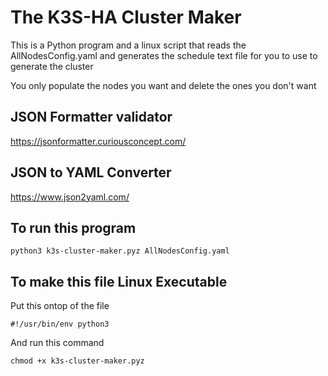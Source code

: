 # The K3S-HA Cluster Maker
This is a Python program and a linux script that reads the AllNodesConfig.yaml and generates the schedule text file for you 
to use to generate the cluster

You only populate the nodes you want and delete the ones you don't want

## JSON Formatter validator
https://jsonformatter.curiousconcept.com/

## JSON to YAML Converter
https://www.json2yaml.com/

## To run this program
```
python3 k3s-cluster-maker.pyz AllNodesConfig.yaml
```

## To make this file Linux Executable

Put this ontop of the file
```
#!/usr/bin/env python3
```

And run this command
```
chmod +x k3s-cluster-maker.pyz
```



